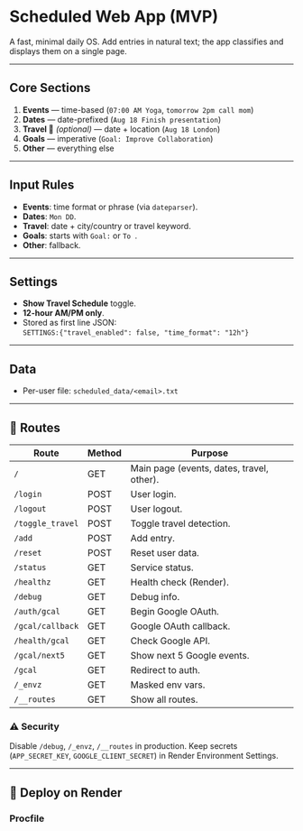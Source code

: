 # Scheduled Web App (MVP)

A fast, minimal daily OS. Add entries in natural text; the app classifies and displays them on a single page.

---

## Core Sections
1. **Events** — time-based (`07:00 AM Yoga`, `tomorrow 2pm call mom`)
2. **Dates** — date-prefixed (`Aug 18 Finish presentation`)
3. **Travel 🚆** *(optional)* — date + location (`Aug 18 London`)
4. **Goals** — imperative (`Goal: Improve Collaboration`)
5. **Other** — everything else

---

## Input Rules
- **Events**: time format or phrase (via `dateparser`).
- **Dates**: `Mon DD`.
- **Travel**: date + city/country or travel keyword.
- **Goals**: starts with `Goal:` or `To `.
- **Other**: fallback.

---

## Settings
- **Show Travel Schedule** toggle.
- **12-hour AM/PM only**.
- Stored as first line JSON:  
  `SETTINGS:{"travel_enabled": false, "time_format": "12h"}`

---

## Data
- Per-user file: `scheduled_data/<email>.txt`

---

## 📌 Routes

| Route            | Method | Purpose |
|------------------|--------|---------|
| `/`              | GET    | Main page (events, dates, travel, other). |
| `/login`         | POST   | User login. |
| `/logout`        | POST   | User logout. |
| `/toggle_travel` | POST   | Toggle travel detection. |
| `/add`           | POST   | Add entry. |
| `/reset`         | POST   | Reset user data. |
| `/status`        | GET    | Service status. |
| `/healthz`       | GET    | Health check (Render). |
| `/debug`         | GET    | Debug info. |
| `/auth/gcal`     | GET    | Begin Google OAuth. |
| `/gcal/callback` | GET    | Google OAuth callback. |
| `/health/gcal`   | GET    | Check Google API. |
| `/gcal/next5`    | GET    | Show next 5 Google events. |
| `/gcal`          | GET    | Redirect to auth. |
| `/_envz`         | GET    | Masked env vars. |
| `/__routes`      | GET    | Show all routes. |

### ⚠️ Security
Disable `/debug`, `/_envz`, `/__routes` in production. Keep secrets (`APP_SECRET_KEY`, `GOOGLE_CLIENT_SECRET`) in Render Environment Settings.

---

## 🚀 Deploy on Render

### Procfile

